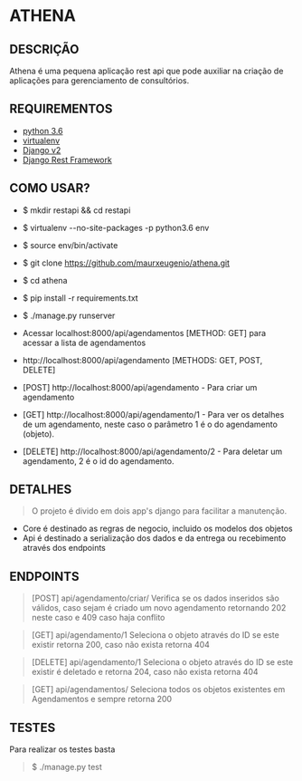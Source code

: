 # **ATHENA**

## DESCRIÇÃO
Athena é uma pequena aplicação rest api que pode auxiliar na criação de aplicações para gerenciamento de consultórios.

## REQUIREMENTOS
- [python 3.6](https://www.python.org/)
- [virtualenv](https://virtualenv.pypa.io/en/stable/)
- [Django v2](https://www.djangoproject.com/)
- [Django Rest Framework](http://www.django-rest-framework.org/)

## COMO USAR?
- $ mkdir restapi && cd restapi
- $ virtualenv --no-site-packages -p python3.6 env
- $ source env/bin/activate
- $ git clone https://github.com/maurxeugenio/athena.git
- $ cd athena
- $ pip install -r requirements.txt
- $ ./manage.py runserver
- Acessar localhost:8000/api/agendamentos [METHOD: GET] para acessar a lista de agendamentos

- http://localhost:8000/api/agendamento [METHODS: GET, POST, DELETE]
- [POST] http://localhost:8000/api/agendamento - Para criar um agendamento
- [GET]  http://localhost:8000/api/agendamento/1 - Para ver os detalhes de um agendamento, neste caso o parâmetro 1 é o
<id> do agendamento (objeto).
- [DELETE] http://localhost:8000/api/agendamento/2 - Para deletar um agendamento, 2 é o id do agendamento.

## DETALHES
> O projeto é divido em dois app's django para facilitar a manutenção.
- Core é destinado as regras de negocio, incluido os modelos dos objetos
- Api é destinado a serialização dos dados e da entrega ou recebimento através dos endpoints

## ENDPOINTS
> [POST] api/agendamento/criar/ Verifica se os dados inseridos são válidos, caso sejam é criado um novo agendamento retornando
202 neste caso e 409 caso haja conflito

> [GET] api/agendamento/1 Seleciona o objeto através do ID se este existir retorna 200, caso não exista retorna 404

> [DELETE] api/agendamento/1 Seleciona o objeto através do ID se este existir é deletado e retorna 204, caso não exista
 retorna 404 

> [GET] api/agendamentos/ Seleciona todos os objetos existentes em Agendamentos e sempre retorna 200

## TESTES
   Para realizar os testes basta
> $ ./manage.py test
